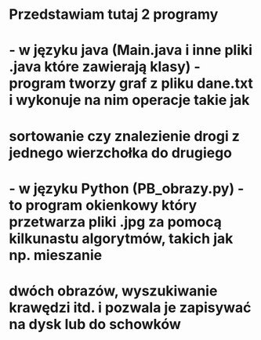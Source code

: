 # Przedstawiam tutaj 2 programy 
# - w języku java (Main.java i inne pliki .java które zawierają klasy) - program tworzy graf z pliku dane.txt i wykonuje na nim operacje takie jak
# sortowanie czy znalezienie drogi z jednego wierzchołka do drugiego

# - w języku Python (PB_obrazy.py) - to program okienkowy który przetwarza pliki .jpg za pomocą kilkunastu algorytmów, takich jak np. mieszanie
# dwóch obrazów, wyszukiwanie krawędzi itd. i pozwala je zapisywać na dysk lub do schowków
